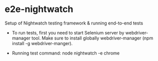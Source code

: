 # e2e-nightwatch
Setup of Nightwatch testing framework &amp; running end-to-end tests

- To run tests, first you need to start Selenium server by webdriver-manager tool.
Make sure to install globally webdriver-manager (npm install -g webdriver-manger).

- Running test command: node nightwatch -e chrome
